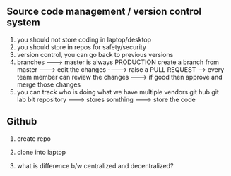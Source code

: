 Source code management / version control system
-----------------------------------------------
1. you should not store coding in laptop/desktop
2. you should store in repos for safety/security
3. version control, you can go back to previous versions 
4. branches ---> master is always PRODUCTION
     create a branch from master ---> edit the changes ----> raise a PULL REQUEST --> every team member can review the changes ---> if good then approve and merge those
     changes 
5. you can track who is doing what 
we have multiple vendors 
git hub
git lab 
bit 
repository ---> stores somthing ---> store the code

Github
-------------------------
1. create repo 
2. clone into laptop 

1. what is difference b/w centralized and decentralized?

   


